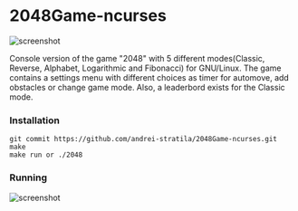 # 2048Game-ncurses

![screenshot](https://i.imgur.com/jTSUYRw.png)

Console version of the game "2048" with 5 different modes(Classic, Reverse, Alphabet, Logarithmic and Fibonacci) for GNU/Linux.
The game contains a settings menu with different choices as timer for automove, add obstacles or change game mode. Also, a leaderbord
exists for the Classic mode.

### Installation
```
git commit https://github.com/andrei-stratila/2048Game-ncurses.git
make 
make run or ./2048
```
### Running

![screenshot](https://i.imgur.com/JOlChGD.png)
